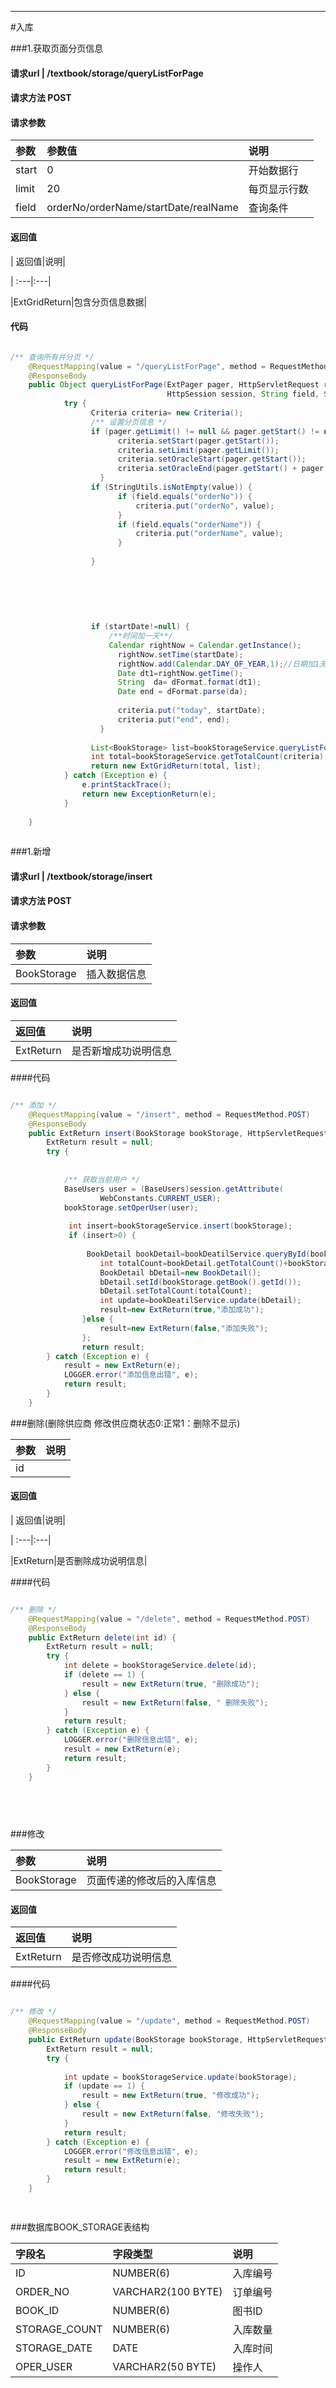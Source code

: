 ****

#入库

###1.获取页面分页信息

#### 请求url | /textbook/storage/queryListForPage

#### 请求方法 POST

#### 请求参数

| 参数|参数值|说明|
| :---|:---|:---|
|start|0|开始数据行|
|limit|20|每页显示行数|
|field|orderNo/orderName/startDate/realName|查询条件|
#### 返回值

| 返回值|说明|

| :---|:---|

|ExtGridReturn|包含分页信息数据|

#### 代码

```java

/** 查询所有并分页 */
	@RequestMapping(value = "/queryListForPage", method = RequestMethod.POST)
	@ResponseBody
	public Object queryListForPage(ExtPager pager, HttpServletRequest request,
								   HttpSession session, String field, String value , Date todate, Date startDate){
			try {
				  Criteria criteria= new Criteria();
				  /** 设置分页信息 */
				  if (pager.getLimit() != null && pager.getStart() != null) {
						criteria.setStart(pager.getStart());
						criteria.setLimit(pager.getLimit());
						criteria.setOracleStart(pager.getStart());
						criteria.setOracleEnd(pager.getStart() + pager.getLimit());
					}
				  if (StringUtils.isNotEmpty(value)) {
						if (field.equals("orderNo")) {
							criteria.put("orderNo", value);
						}
						if (field.equals("orderName")) {
							criteria.put("orderName", value);
						}
				  
				  }
				  
				  
				  
			      
				 
				 
				  if (startDate!=null) {
					  /**时间加一天**/
					  Calendar rightNow = Calendar.getInstance();
				        rightNow.setTime(startDate);
				        rightNow.add(Calendar.DAY_OF_YEAR,1);//日期加1天
				        Date dt1=rightNow.getTime();
				        String  da= dFormat.format(dt1);
				        Date end = dFormat.parse(da);
				        
						criteria.put("today", startDate);
						criteria.put("end", end);
					}
				 
				  List<BookStorage> list=bookStorageService.queryListForPage(criteria);
				  int total=bookStorageService.getTotalCount(criteria);
				  return new ExtGridReturn(total, list);
			} catch (Exception e) {
				e.printStackTrace();
				return new ExceptionReturn(e);
			}	
		
	}
	

```

###1.新增

#### 请求url | /textbook/storage/insert

#### 请求方法 POST

#### 请求参数

| 参数|说明
| :---|:---|
|BookStorage |插入数据信息|

#### 返回值

| 返回值|说明|
| :---|:---|
|ExtReturn|是否新增成功说明信息|

####代码

```java

/** 添加 */
	@RequestMapping(value = "/insert", method = RequestMethod.POST)
	@ResponseBody
	public ExtReturn insert(BookStorage bookStorage, HttpServletRequest request, HttpSession session) {
		ExtReturn result = null;
		try {
			
			
			/** 获取当前用户 */
			BaseUsers user = (BaseUsers)session.getAttribute(
 					WebConstants.CURRENT_USER);
			bookStorage.setOperUser(user);
			
			 int insert=bookStorageService.insert(bookStorage);
			 if (insert>0) {
					
				 BookDetail bookDetail=bookDeatilService.queryById(bookStorage.getBook().getId());
					int totalCount=bookDetail.getTotalCount()+bookStorage.getStorageCount();
					BookDetail bDetail=new BookDetail();
					bDetail.setId(bookStorage.getBook().getId());
					bDetail.setTotalCount(totalCount);
					int update=bookDeatilService.update(bDetail);
					result=new ExtReturn(true,"添加成功");
				}else {
					result=new ExtReturn(false,"添加失败");
				};
				return result;
		} catch (Exception e) {
			result = new ExtReturn(e);
			LOGGER.error("添加信息出错", e);
			return result;
		}
	}

```

###删除(删除供应商 修改供应商状态0:正常1：删除不显示)

| 参数|说明|
| :---|:---|
|id||

#### 返回值

| 返回值|说明|

| :---|:---|

|ExtReturn|是否删除成功说明信息|

####代码

```java

/** 删除 */
	@RequestMapping(value = "/delete", method = RequestMethod.POST)
	@ResponseBody
	public ExtReturn delete(int id) {
		ExtReturn result = null;
		try {
			int delete = bookStorageService.delete(id);
			if (delete == 1) {
				result = new ExtReturn(true, "删除成功");
			} else {
				result = new ExtReturn(false, " 删除失败");
			}
			return result;
		} catch (Exception e) {
			LOGGER.error("删除信息出错", e);
			result = new ExtReturn(e);
			return result;
		}
	}
			

	
	

```

###修改

| 参数|说明|
| :---|:---|
|BookStorage |页面传递的修改后的入库信息|

#### 返回值

| 返回值|说明|
| :---|:---|
|ExtReturn|是否修改成功说明信息|

####代码

```java

/** 修改 */
	@RequestMapping(value = "/update", method = RequestMethod.POST)
	@ResponseBody
	public ExtReturn update(BookStorage bookStorage, HttpServletRequest request) {
		ExtReturn result = null;
		try {
			
			int update = bookStorageService.update(bookStorage);
			if (update == 1) {
				result = new ExtReturn(true, "修改成功");
			} else {
				result = new ExtReturn(false, "修改失败");
			}
			return result;
		} catch (Exception e) {
			LOGGER.error("修改信息出错", e);
			result = new ExtReturn(e);
			return result;
		}
	}	

	

```

	

 ###数据库BOOK_STORAGE表结构

| 字段名|字段类型|说明|
| :---|:---|:---|
|ID           |   NUMBER(6)          |     入库编号|
|ORDER_NO     |   VARCHAR2(100 BYTE) |       订单编号|
|BOOK_ID      |   NUMBER(6)          |       图书ID|
|STORAGE_COUNT|   NUMBER(6)          |     入库数量|
|STORAGE_DATE |   DATE               |     入库时间|
|OPER_USER    |   VARCHAR2(50 BYTE)  |        操作人|


